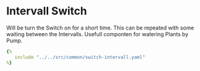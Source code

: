 # Intervall Switch

Will be turn the Switch on for a short time. This can be repeated with some waiting between the Intervalls. Usefull componten for watering Plants by Pump.

```yaml
{%
   include "../../src/common/switch-intervall.yaml"
%}
```